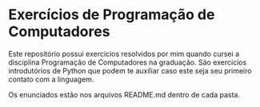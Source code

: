 # Exercícios de Programação de Computadores

Este repositório possui exercícios resolvidos por mim quando cursei a disciplina Programação de Computadores na graduação. São exercícios introdutórios de Python que podem te auxiliar caso este seja seu primeiro contato com a linguagem.

Os enunciados estão nos arquivos README.md dentro de cada pasta.
